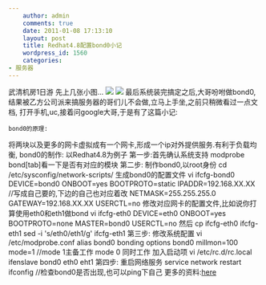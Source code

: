 ```yaml
---
    author: admin
    comments: true
    date: 2011-01-08 17:13:10
    layout: post
    title: Redhat4.8配置bond0小记
    wordpress_id: 1560
    categories:
- 服务器
---
```


武清机房1日游
先上几张小图...
![](http://i.imgur.com/PQlA3.jpg)
![](http://i.imgur.com/4HPBX.jpg)
最后系统装完搞定之后,大哥吩咐做bond0,结果被乙方公司派来搞服务器的哥们儿不会做,立马上手坐,之前只稍微看过一点文档,
打开手机,uc,接着问google大哥,于是有了这篇小记:

    bond0的原理:
将两块以及更多的网卡虚拟成有一个网卡,形成一个ip对外提供服务.有利于负载均衡,
    bond0的制作:
以Redhat4.8为例子
第一步:首先确认系统支持
    modprobe bond[tab]看一下是否有对应的模块
第二步:
制作bond0,以root身份
    cd /etc/sysconfig/network-scripts/
生成bond0的配置文件
    vi ifcfg-bond0
    DEVICE=bond0
    ONBOOT=yes
    BOOTPROTO=static
    IPADDR=192.168.XX.XX //写成自己要的,下边的自己也对应着改
    NETMASK=255.255.255.0
    GATEWAY=192.168.XX.XX
    USERCTL=no
修改对应网卡的配置文件,比如说你打算使用eth0和eth1做bond
    vi ifcfg-eth0
    DEVICE=eth0
    ONBOOT=yes
    BOOTPROTO=none
    MASTER=bond0
    USERCTL=no
然后
    cp ifcfg-eth0 ifcfg-eth1
    sed -i 's/eth0/eth1/g' ifcfg-eth1
第三步:
修改系统配置
    vi /etc/modprobe.conf
    alias bond0 bonding
    options bond0 millmon=100 mode=1
//mode 1主备工作 mode 0 同时工作
加入启动项
    vi /etc/rc.d/rc.local
    ifenslave bond0 eth0 eht1
第四步:
重启网络服务
    service network restart
    ifconfig //检查bond0是否出现,也可以ping下自己
更多的资料:[here](http://www.kernel.org/pub/linux/kernel/people/marcelo/linux-2.4/Documentation/networking/bonding.txt)
